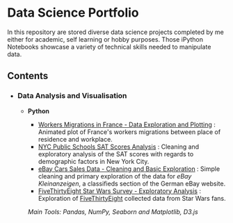 # Data Science Portfolio
In this repository are stored diverse data science projects completed by me either for academic, self learning or hobby purposes. Those iPython Notebooks showcase a variety of technical skills needed to manipulate data.

## Contents

- ### Data Analysis and Visualisation
	- __Python__
        - [Workers Migrations in France - Data Exploration and Plotting](https://github.com/willyGitHub18/Personnal_Project_DataVizualisation_WorkMigrations) : Animated plot of France's workers migrations between place of residence and workplace.
        - [NYC Public Schools SAT Scores Analysis](https://github.com/willyGitHub18/Data_Projects/tree/master/Analyzing_NYC%20High_School%20Data_SAT_Scores) : Cleaning and exploratory analysis of the SAT scores with regards to demographic factors in New York City.
		- [eBay Cars Sales Data - Cleaning and Basic Exploration](https://github.com/willyGitHub18/Data_Projects/tree/master/Exploring_Ebay_Car_Sales_Data) : Simple cleaning and primary exploration of the data for *eBay Kleinanzeigen*, a classifieds section of the German eBay website.
        - [FiveThirtyEight Star Wars Survey - Exploratory Analysis](https://github.com/willyGitHub18/Data_Projects/tree/master/Star_Wars_Survey_Analysis) : Exploration of [FiveThirtyEight](https://fivethirtyeight.com/) collected data from Star Wars fans.

        _Main Tools: Pandas, NumPy, Seaborn and Matplotlib, D3.js_


